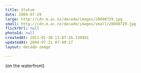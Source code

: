 ```yaml
---
title: Statue
date: 2004-07-29
large: http://cdn.m.ac.nz/decade/images/20040729.jpg
small: http://cdn.m.ac.nz/decade/images/small/20040729.jpg
flickrUrl: null
photoId: null
createdAt: 2011-01-30 11:07:16.139981
updatedAt: 2004-07-31 07:40:17
layout: decade-image

---
```

(on the waterfront)

